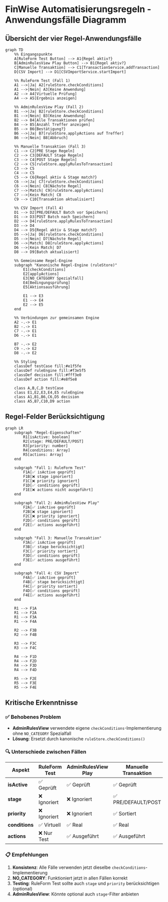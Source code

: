 # FinWise Automatisierungsregeln - Anwendungsfälle Diagramm

## Übersicht der vier Regel-Anwendungsfälle

```mermaid
graph TD
    %% Eingangspunkte
    A[RuleForm Test Button] --> A1{Regel aktiv?}
    B[AdminRulesView Play Button] --> B1{Regel aktiv?}
    C[Manuelle Transaktion] --> C1[TransactionService.addTransaction]
    D[CSV Import] --> D1[CSVImportService.startImport]

    %% RuleForm Test (Fall 1)
    A1 -->|Ja| A2[ruleStore.checkConditions]
    A1 -->|Nein| A3[Keine Anwendung]
    A2 --> A4[Virtuelle Prüfung]
    A4 --> A5[Ergebnis anzeigen]

    %% AdminRulesView Play (Fall 2)
    B1 -->|Ja| B2[ruleStore.checkConditions]
    B1 -->|Nein| B3[Keine Anwendung]
    B2 --> B4[Alle Transaktionen prüfen]
    B4 --> B5[Anzahl Treffer anzeigen]
    B5 --> B6{Bestätigung?}
    B6 -->|Ja| B7[ruleStore.applyActions auf Treffer]
    B6 -->|Nein| B8[Abbruch]

    %% Manuelle Transaktion (Fall 3)
    C1 --> C2[PRE Stage Regeln]
    C2 --> C3[DEFAULT Stage Regeln]
    C3 --> C4[POST Stage Regeln]
    C2 --> C5[ruleStore.applyRulesToTransaction]
    C3 --> C5
    C4 --> C5
    C5 --> C6{Regel aktiv & Stage match?}
    C6 -->|Ja| C7[ruleStore.checkConditions]
    C6 -->|Nein| C8[Nächste Regel]
    C7 -->|Match| C9[ruleStore.applyActions]
    C7 -->|Kein Match| C8
    C9 --> C10[Transaktion aktualisiert]

    %% CSV Import (Fall 4)
    D1 --> D2[PRE/DEFAULT Batch vor Speichern]
    D1 --> D3[POST Batch nach Speichern]
    D2 --> D4[ruleStore.applyRulesToTransaction]
    D3 --> D4
    D4 --> D5{Regel aktiv & Stage match?}
    D5 -->|Ja| D6[ruleStore.checkConditions]
    D5 -->|Nein| D7[Nächste Regel]
    D6 -->|Match| D8[ruleStore.applyActions]
    D6 -->|Kein Match| D7
    D8 --> D9[Batch aktualisiert]

    %% Gemeinsame Regel-Engine
    subgraph "Kanonische Regel-Engine (ruleStore)"
        E1[checkConditions]
        E2[applyActions]
        E3[NO_CATEGORY Spezialfall]
        E4[Bedingungsprüfung]
        E5[Aktionsausführung]

        E1 --> E3
        E1 --> E4
        E2 --> E5
    end

    %% Verbindungen zur gemeinsamen Engine
    A2 -.-> E1
    B2 -.-> E1
    C7 -.-> E1
    D6 -.-> E1

    B7 -.-> E2
    C9 -.-> E2
    D8 -.-> E2

    %% Styling
    classDef testCase fill:#e1f5fe
    classDef ruleEngine fill:#f3e5f5
    classDef decision fill:#fff3e0
    classDef action fill:#e8f5e8

    class A,B,C,D testCase
    class E1,E2,E3,E4,E5 ruleEngine
    class A1,B1,B6,C6,D5 decision
    class A5,B7,C10,D9 action
```

## Regel-Felder Berücksichtigung

```mermaid
graph LR
    subgraph "Regel-Eigenschaften"
        R1[isActive: boolean]
        R2[stage: PRE/DEFAULT/POST]
        R3[priority: number]
        R4[conditions: Array]
        R5[actions: Array]
    end

    subgraph "Fall 1: RuleForm Test"
        F1A[✅ isActive geprüft]
        F1B[❌ stage ignoriert]
        F1C[❌ priority ignoriert]
        F1D[✅ conditions geprüft]
        F1E[❌ actions nicht ausgeführt]
    end

    subgraph "Fall 2: AdminRulesView Play"
        F2A[✅ isActive geprüft]
        F2B[❌ stage ignoriert]
        F2C[❌ priority ignoriert]
        F2D[✅ conditions geprüft]
        F2E[✅ actions ausgeführt]
    end

    subgraph "Fall 3: Manuelle Transaktion"
        F3A[✅ isActive geprüft]
        F3B[✅ stage berücksichtigt]
        F3C[✅ priority sortiert]
        F3D[✅ conditions geprüft]
        F3E[✅ actions ausgeführt]
    end

    subgraph "Fall 4: CSV Import"
        F4A[✅ isActive geprüft]
        F4B[✅ stage berücksichtigt]
        F4C[✅ priority sortiert]
        F4D[✅ conditions geprüft]
        F4E[✅ actions ausgeführt]
    end

    R1 --> F1A
    R1 --> F2A
    R1 --> F3A
    R1 --> F4A

    R2 --> F3B
    R2 --> F4B

    R3 --> F3C
    R3 --> F4C

    R4 --> F1D
    R4 --> F2D
    R4 --> F3D
    R4 --> F4D

    R5 --> F2E
    R5 --> F3E
    R5 --> F4E
```

## Kritische Erkenntnisse

### ✅ Behobenes Problem
- **AdminRulesView** verwendete eigene `checkConditions`-Implementierung ohne `NO_CATEGORY` Spezialfall
- **Lösung**: Ersetzt durch kanonische `ruleStore.checkConditions()`

### 🔍 Unterschiede zwischen Fällen

| Aspekt | RuleForm Test | AdminRulesView Play | Manuelle Transaktion | CSV Import |
|--------|---------------|-------------------|---------------------|------------|
| **isActive** | ✅ Geprüft | ✅ Geprüft | ✅ Geprüft | ✅ Geprüft |
| **stage** | ❌ Ignoriert | ❌ Ignoriert | ✅ PRE/DEFAULT/POST | ✅ PRE/DEFAULT/POST |
| **priority** | ❌ Ignoriert | ❌ Ignoriert | ✅ Sortiert | ✅ Sortiert |
| **conditions** | ✅ Virtuell | ✅ Real | ✅ Real | ✅ Real |
| **actions** | ❌ Nur Test | ✅ Ausgeführt | ✅ Ausgeführt | ✅ Ausgeführt |

### 📋 Empfehlungen

1. **Konsistenz**: Alle Fälle verwenden jetzt dieselbe `checkConditions`-Implementierung
2. **NO_CATEGORY**: Funktioniert jetzt in allen Fällen korrekt
3. **Testing**: RuleForm Test sollte auch `stage` und `priority` berücksichtigen (optional)
4. **AdminRulesView**: Könnte optional auch `stage`-Filter anbieten
